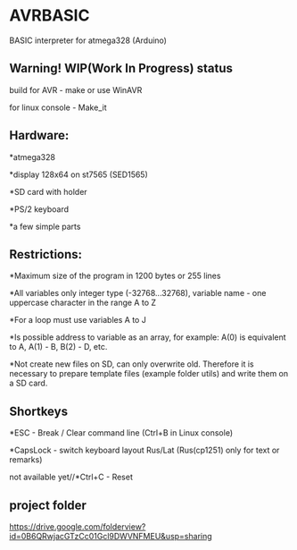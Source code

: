 AVRBASIC
========

BASIC interpreter for atmega328 (Arduino)

Warning! WIP(Work In Progress) status
-------------------------------------
build for AVR - make or use WinAVR

for linux console - Make_it

Hardware:
---------
*atmega328

*display 128х64 on st7565 (SED1565)

*SD card with holder

*PS/2 keyboard

*a few simple parts


Restrictions:
-------------
*Maximum size of the program in 1200 bytes or 255 lines

*All variables only integer type (-32768...32768), variable name - one uppercase character in the range A to Z

*For a loop must use variables A to J

*Is possible address to variable as an array, for example: A(0) is equivalent to A, A(1) - B, B(2) - D, etc.

*Not create new files on SD, can only overwrite old. Therefore it is necessary to prepare template files (example folder utils) and write them on a SD card.


Shortkeys
---------
*ESC - Break / Clear command line  (Ctrl+B in Linux console)

*CapsLock - switch keyboard layout Rus/Lat  (Rus(cp1251) only for text or remarks)

not available yet//*Ctrl+C - Reset


project folder
--------------
https://drive.google.com/folderview?id=0B6QRwjacGTzCc01Gcl9DWVNFMEU&usp=sharing
